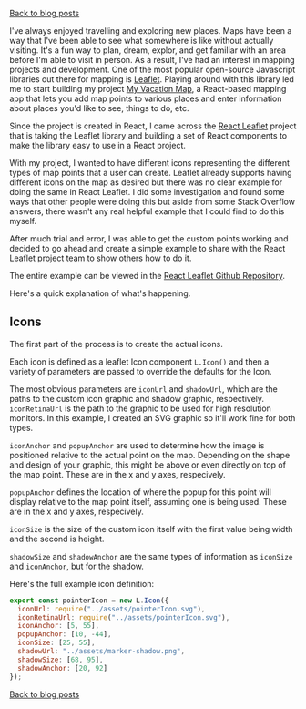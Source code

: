 [Back to blog posts](../blog.html)

I've always enjoyed travelling and exploring new places. Maps have been a way that I've been able to see what somewhere is like without actually visiting. It's a fun way to plan, dream, explor, and get familiar with an area before I'm able to visit in person. As a result, I've had an interest in mapping projects and development. One of the most popular open-source Javascript libraries out there for mapping is [Leaflet](https://leafletjs.com/). Playing around with this library led me to start building my project [My Vacation Map](https://myvacationmap.com), a React-based mapping app that lets you add map points to various places and enter information about places you'd like to see, things to do, etc.

Since the project is created in React, I came across the [React Leaflet](https://react-leaflet.js.org/) project that is taking the Leaflet library and building a set of React components to make the library easy to use in a React project.

With my project, I wanted to have different icons representing the different types of map points that a user can create. Leaflet already supports having different icons on the map as desired but there was no clear example for doing the same in React Leaflet. I did some investigation and found some ways that other people were doing this but aside from some Stack Overflow answers, there wasn't any real helpful example that I could find to do this myself.

After much trial and error, I was able to get the custom points working and decided to go ahead and create a simple example to share with the React Leaflet project team to show others how to do it.

The entire example can be viewed in the [React Leaflet Github Repository](https://github.com/PaulLeCam/react-leaflet/blob/master/example/components/custom-icons.js).

Here's a quick explanation of what's happening.

## Icons

The first part of the process is to create the actual icons.

Each icon is defined as a leaflet Icon component `L.Icon()` and then a variety of parameters are passed to override the defaults for the Icon.

The most obvious parameters are `iconUrl` and `shadowUrl`, which are the paths to the custom icon graphic and shadow graphic, respectively. `iconRetinaUrl` is the path to the graphic to be used for high resolution monitors. In this example, I created an SVG graphic so it'll work fine for both types.

`iconAnchor` and `popupAnchor` are used to determine how the image is positioned relative to the actual point on the map. Depending on the shape and design of your graphic, this might be above or even directly on top of the map point. These are in the x and y axes, respecively.

`popupAnchor` defines the location of where the popup for this point will display relative to the map point itself, assuming one is being used. These are in the x and y axes, respecively.

`iconSize` is the size of the custom icon itself with the first value being width and the second is height.

`shadowSize` and `shadowAnchor` are the same types of information as `iconSize` and `iconAnchor`, but for the shadow.

Here's the full example icon definition:

```javascript
export const pointerIcon = new L.Icon({
  iconUrl: require("../assets/pointerIcon.svg"),
  iconRetinaUrl: require("../assets/pointerIcon.svg"),
  iconAnchor: [5, 55],
  popupAnchor: [10, -44],
  iconSize: [25, 55],
  shadowUrl: "../assets/marker-shadow.png",
  shadowSize: [68, 95],
  shadowAnchor: [20, 92]
});
```

[Back to blog posts](../blog.html)
